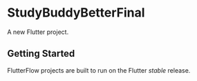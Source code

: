 # StudyBuddyBetterFinal

A new Flutter project.

## Getting Started

FlutterFlow projects are built to run on the Flutter _stable_ release.
